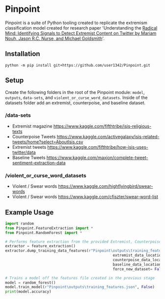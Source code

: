 # Pinpoint 
Pinpoint is a suite of Python tooling created to replicate the extremism classification model created for research paper 'Understanding the [Radical Mind: Identifying Signals to Detect Extremist Content on Twitter by Mariam Nouh, Jason R.C. Nurse, and Michael Goldsmith](https://arxiv.org/pdf/1905.08067.pdf)'.

## Installation 
```shell
python -m pip install git+https://github.com/user1342/Pinpoint.git
```
## Setup 
Create the following folders in the root of the Pinpoint module: ```model```, ```outputs```, ```data-sets```, and ```violent_or_curse_word_datasets```.
Inside of the datasets folder add an extremist, counterpoise, and baseline dataset. 

### /data-sets 
- Extremist magazine https://www.kaggle.com/fifthtribe/isis-religious-texts
- Counterpoise Tweets https://www.kaggle.com/activegalaxy/isis-related-tweets/home?select=AboutIsis.csv
- Extremist tweets https://www.kaggle.com/fifthtribe/how-isis-uses-twitter/data
- Baseline Tweets https://www.kaggle.com/maxjon/complete-tweet-sentiment-extraction-data

### /violent_or_curse_word_datasets
- Violent / Swear words https://www.kaggle.com/highflyingbird/swear-words
- Violent / Swear words https://www.kaggle.com/cfiszter/swear-word-list

## Example Usage
```python 
import random
from Pinpoint.FeatureExtraction import *
from Pinpoint.RandomForest import *

# Performs feature extraction from the provided Extremist, Counterpoise, and Baseline datasets.
extractor = feature_extraction()
extractor.dump_training_data_features(r"Pinpoint\outputs\training_features.json",
                                                 extremist_data_location= r"Pinpoint\data-sets\liwc-datasets\EXTREEME-LIWC.csv",
                                                 counterpoise_data_location=r"Pinpoint\data-sets\liwc-datasets\COUNTER-LIWC.csv",
                                                 baseline_data_location=r"Pinpoint\data-sets\liwc-datasets\BASELINE-2-LIWC.csv",
                                                 force_new_dataset= False)

# Trains a model off the features file created in the previous stage
model = random_forest()
model.train_model(r"Pinpoint\outputs\training_features.json", False)
print(model.accuracy)
```

